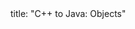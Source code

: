 <frontmatter>
title: "C++ to Java: Objects"
</frontmatter>

<include src="container-inPage-asFlat.md" boilerplate />